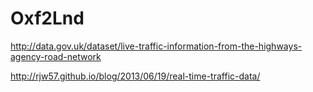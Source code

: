 # Oxf2Lnd

http://data.gov.uk/dataset/live-traffic-information-from-the-highways-agency-road-network

http://rjw57.github.io/blog/2013/06/19/real-time-traffic-data/
